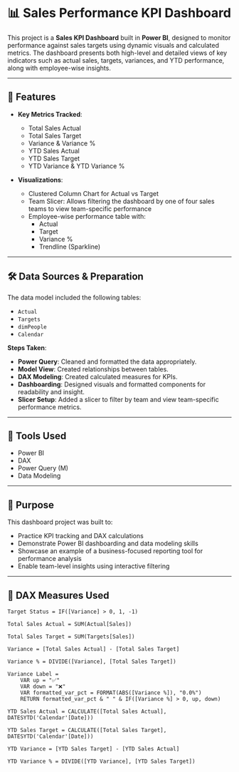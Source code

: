 # 📊 Sales Performance KPI Dashboard

This project is a **Sales KPI Dashboard** built in **Power BI**, designed to monitor performance against sales targets using dynamic visuals and calculated metrics. The dashboard presents both high-level and detailed views of key indicators such as actual sales, targets, variances, and YTD performance, along with employee-wise insights.

---

## 🚀 Features

- **Key Metrics Tracked**:
  - Total Sales Actual
  - Total Sales Target
  - Variance & Variance %
  - YTD Sales Actual
  - YTD Sales Target
  - YTD Variance & YTD Variance %

- **Visualizations**:
  - Clustered Column Chart for Actual vs Target
  - Team Slicer: Allows filtering the dashboard by one of four sales teams to view team-specific performance
  - Employee-wise performance table with:
    - Actual
    - Target
    - Variance %
    - Trendline (Sparkline)

---

## 🛠️ Data Sources & Preparation

The data model included the following tables:

- `Actual`
- `Targets`
- `dimPeople`
- `Calendar`

**Steps Taken**:

- **Power Query**: Cleaned and formatted the data appropriately.
- **Model View**: Created relationships between tables.
- **DAX Modeling**: Created calculated measures for KPIs.
- **Dashboarding**: Designed visuals and formatted components for readability and insight.
- **Slicer Setup**: Added a slicer to filter by team and view team-specific performance metrics.

---

## 📎 Tools Used

- Power BI  
- DAX  
- Power Query (M)  
- Data Modeling

---

## 📌 Purpose

This dashboard project was built to:

- Practice KPI tracking and DAX calculations  
- Demonstrate Power BI dashboarding and data modeling skills  
- Showcase an example of a business-focused reporting tool for performance analysis  
- Enable team-level insights using interactive filtering


---

## 🧮 DAX Measures Used

```DAX
Target Status = IF([Variance] > 0, 1, -1)

Total Sales Actual = SUM(Actual[Sales])

Total Sales Target = SUM(Targets[Sales])

Variance = [Total Sales Actual] - [Total Sales Target]

Variance % = DIVIDE([Variance], [Total Sales Target])

Variance Label = 
    VAR up = "✅"
    VAR down = "❌"
    VAR formatted_var_pct = FORMAT(ABS([Variance %]), "0.0%")
    RETURN formatted_var_pct & " " & IF([Variance %] > 0, up, down)

YTD Sales Actual = CALCULATE([Total Sales Actual], DATESYTD('Calendar'[Date]))

YTD Sales Target = CALCULATE([Total Sales Target], DATESYTD('Calendar'[Date]))

YTD Variance = [YTD Sales Target] - [YTD Sales Actual]

YTD Variance % = DIVIDE([YTD Variance], [YTD Sales Target])

